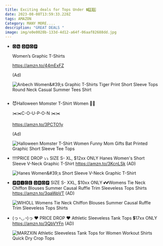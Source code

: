 ```yaml
---
title: Exciting deals for Tops Under 💲2️⃣0️⃣
date: 2023-08-08T13:59:33.228Z
tags: AMAZON
Category: MANY MORE....
description: "GREAT DEALS "
image: img/e0e0028b-133d-4d12-a64f-06aaf82688dd.jpg
---
```

* <!--StartFragment-->

  🅾🅽 🅳🆁🅾🅿

  Women’s Graphic T-Shirts

  https://amzn.to/44mExFZ

  (Ad)

  <!--EndFragment--><!--StartFragment-->

  ![Anbech Women\&#39;s Graphic T-Shirts Tiger Print Short Sleeve Tops Round Neck Casual Summer Tees Shirt](https://m.media-amazon.com/images/I/61goTH2REJL._AC_UX679_.jpg)

  <!--EndFragment-->

  ![]()
* <!--StartFragment-->

  😈Halloween Momster T-Shirt Women 🎃🎃

  ✂️✂️C-O-U-P-O-N ✂️✂️

  https://amzn.to/3PCTO1y

  (Ad)

  <!--EndFragment--><!--StartFragment-->

  ![Halloween Momster T-Shirt Women Funny Mom Gifts Bat Printed Graphic Short Sleeve Tee Tops](https://m.media-amazon.com/images/I/718jE6BxIjL._AC_UY741_.jpg)

  <!--EndFragment-->
* ‼️‼️PRICE DROP ⤵️⤵️
  SIZE S- XL, $12xx ONLY 
  Hanes Women's Short Sleeve V-Neck Graphic T-Shirt
  https://amzn.to/3KcnLSk
  (AD)<!--StartFragment-->

  ![Hanes Women\&#39;s Short Sleeve V-Neck Graphic T-Shirt](https://m.media-amazon.com/images/I/71yd-zFMvkL._AC_UX679_.jpg)

  <!--EndFragment-->
* 🅿🆁🅸🅲🅴 🅳🆁🅾🅿
  SIZE S- XXL, $10xx ONLY 
  💕💕Womens Tie Neck Chiffon Blouses Summer Causal Ruffle Trim Sleeveless Tops Shirts
  https://amzn.to/3qaWpVT
  (AD)<!--StartFragment-->

  ![WIHOLL Womens Tie Neck Chiffon Blouses Summer Causal Ruffle Trim Sleeveless Tops Shirts](https://m.media-amazon.com/images/I/71Q-L8mnqqL._AC_UY741_.jpg)

  <!--EndFragment-->
* (っ◔◡◔)っ ♥ PRICE DROP ♥
  Athletic Sleeveless Tank Tops
  💲17xx ONLY
  https://amzn.to/3QbVYFn
  (AD)<!--StartFragment-->

  ![MARZXIN Athletic Sleeveless Tank Tops for Women Workout Shirts Quick Dry Crop Tops](https://m.media-amazon.com/images/I/61XI-jz+XqL._AC_UX679_.jpg)

  <!--EndFragment-->